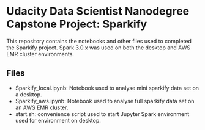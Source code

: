 # Udacity Data Scientist Nanodegree Capstone Project: Sparkify 

This repository contains the notebooks and other files used to completed the Sparkify project. Spark 3.0.x was used on both the desktop and AWS EMR cluster environments.

## Files
* Sparkify_local.ipynb: Notebook used to analyse mini sparkify data set on a desktop.
* Sparkify_aws.ipynb: Notebook used to analyse full sparkify data set on an AWS EMR cluster.
* start.sh: convenience script used to start Jupyter Spark environment used for environment on desktop.
